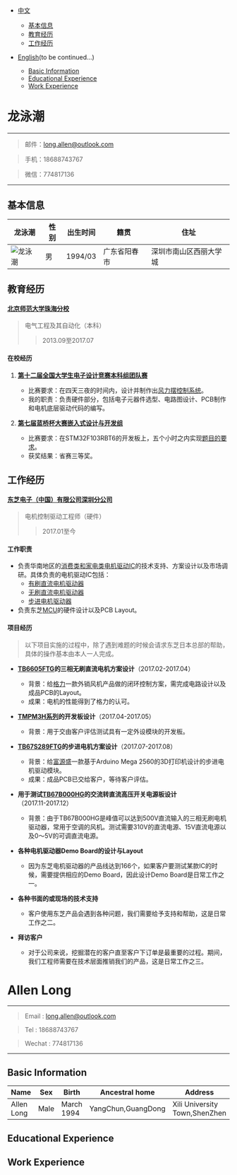 
- [中文](#龙泳潮) 
	- [基本信息](#基本信息)   	    
	- [教育经历](#教育经历)   	    
	- [工作经历](#工作经历)   	    
   	    
- [English](#allen-long)(to be continued...) 	
	- [Basic Information](#basic-information)     	        
	- [Educational Experience](#educational-experience)       	      
	- [Work Experience](#work-experience)          	  
     	 
# 龙泳潮
---

> 邮件：long.allen@outlook.com	

> 手机：18688743767	

> 微信：774817136		

---

## 基本信息

龙泳潮|性别|出生时间|籍贯|住址
---|---|---|---|---
![龙泳潮](https://ws1.sinaimg.cn/large/006tNc79ly1fns3be5vxmj313d13d1fo.jpg)|男|1994/03|广东省阳春市|深圳市南山区西丽大学城

## 教育经历

#### [北京师范大学珠海分校](http://www.bnuz.edu.cn/xxgk.htm "北京师范大学珠海分校官网")		
> 电气工程及其自动化（本科）		
>> 2013.09至2017.07

#### 在校经历

1. [**第十二届全国大学生电子设计竞赛本科组团队赛**](http://nuedc.com.cn "全国大学生电子设计竞赛官网") 
	- 比赛要求：在四天三夜的时间内，设计并制作出[风力摆控制系统](https://wenku.baidu.com/view/b0351387866fb84ae45c8dd4.html)。
	- 我的职责：负责硬件部分，包括电子元器件选型、电路图设计、PCB制作和电机底层驱动代码的编写。

2. [**第七届蓝桥杯大赛嵌入式设计与开发组**](http://dasai.lanqiao.cn "蓝桥杯大赛官网")
	- 比赛要求：在STM32F103RBT6的开发板上，五个小时之内实现[题目的要求](http://upload.lanqiao.cn/file/20161107/1478502743167782.pdf)。
	- 获奖结果：省赛三等奖。

## 工作经历

#### [东芝电子（中国）有限公司深圳分公司](http://toshiba.semicon-storage.com/cn/top.html "东芝电子官网")		
> 电机控制驱动工程师（硬件）
>> 2017.01至今

#### 工作职责
- 负责华南地区的[消费类和家电类电机驱动IC](https://toshiba.semicon-storage.com/cn/product/linear/motordriver.html)的技术支持、方案设计以及市场调研。具体负责的电机驱动IC包括：		
	- [有刷直流电机驱动器](https://toshiba.semicon-storage.com/cn/product/linear/motordriver/brush-motor.html)		
	- [无刷直流电机驱动器](https://toshiba.semicon-storage.com/cn/product/linear/motordriver/brushless-motor-2.html)		
	- [步进电机驱动器](https://toshiba.semicon-storage.com/cn/product/linear/motordriver/stepping-motor-2.html)		
- 负责东芝[MCU](https://toshiba.semicon-storage.com/cn/product/microcomputer/lineup/arm-micon.html)的硬件设计以及PCB Layout。

#### 项目经历
> 以下项目实施的过程中，除了遇到难题的时候会请求东芝日本总部的帮助，具体的操作基本由本人一人完成。		

- **[TB6605FTG](https://toshiba.semicon-storage.com/cn/product/linear/motordriver/detail.TB6605FTG.html)的三相无刷直流电机方案设计**（2017.02-2017.04）		
	- 背景：给[格力](http://www.gree.com.cn)一款外销风机产品做的闭环控制方案，需完成电路设计以及成品PCB的Layout。		
	- 成果：电机的性能得到了格力的认可。		
	
- **[TMPM3H系列](https://toshiba.semicon-storage.com/cn/design-support/search/multiSearch.1.1.TMPM3H.html)的开发板设计**（2017.04-2017.05）		
	- 背景：用于交由客户评估测试具有一定外设模块的开发板。		

- **[TB67S289FTG](https://toshiba.semicon-storage.com/cn/product/linear/motordriver/detail.TB67S289FTG.html)的步进电机方案设计**（2017.07-2017.08）		
	- 背景：给[富源盛](http://www.fysetc.com/store/)一款基于Arduino Mega 2560的3D打印机设计的步进电机驱动模块。		
	- 成果：成品PCB已交给客户，等待客户评估。		

- **用于测试[TB67B000HG](https://toshiba.semicon-storage.com/cn/product/linear/motordriver/detail.TB67B000HG.html)的交流转直流高压开关电源板设计**（2017.11-2017.12）		
	- 背景：由于TB67B000HG是峰值可以达到500V直流输入的三相无刷电机驱动器，常用于空调的风机。测试需要310V的直流电源、15V直流电源以及0～5V的可调直流电源。		
	
- **各种电机驱动器Demo Board的设计与Layout**		
	- 因为东芝电机驱动器的产品线达到166个，如果客户要测试某款IC的时候，需要提供相应的Demo Board，因此设计Demo Board是日常工作之一。		
- **各种书面的或现场的技术支持**		
	- 客户使用东芝产品会遇到各种问题，我们需要给予支持和帮助，这是日常工作之二。		

- **拜访客户**		
	- 对于公司来说，挖掘潜在的客户直至客户下订单是最重要的过程。期间，我们工程师需要在技术层面推销我们的产品，这是日常工作之三。		



# Allen Long
---

> Email : long.allen@outlook.com

> Tel : 18688743767			

> Wechat : 774817136	

---

## Basic Information

Name|Sex|Birth|Ancestral home|Address
---|---|---|---|---
Allen Long|Male|March 1994|YangChun,GuangDong|Xili University Town,ShenZhen

## Educational Experience
## Work Experience
